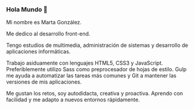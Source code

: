### Hola Mundo :wave:

Mi nombre es Marta González.

Me dedico al desarrollo front-end.

Tengo estudios de multimedia, administración de sistemas y desarrollo de aplicaciones informáticas.

Trabajo asiduamente con lenguajes HTML5, CSS3 y JavaScript. Preferiblemente utilizo Sass como preprocesador de hojas de estilo. Gulp me ayuda a automatizar las tareas más comunes y Git a mantener las versiones de mis aplicaciones.

Me gustan los retos, soy autodidacta, creativa y proactiva. Aprendo con facilidad y me adapto a nuevos entornos rápidamente.
